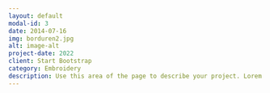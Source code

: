 ```yaml
---
layout: default
modal-id: 3
date: 2014-07-16
img: borduren2.jpg
alt: image-alt
project-date: 2022
client: Start Bootstrap
category: Embroidery
description: Use this area of the page to describe your project. Lorem ipsum dolor sit amet, consectetur adipisicing elit. Mollitia neque assumenda ipsam nihil, molestias magnam, recusandae quos quis inventore quisquam velit asperiores, vitae? Reprehenderit soluta, eos quod consequuntur itaque. Nam.
---
```

